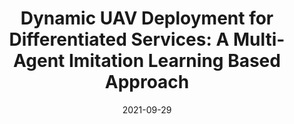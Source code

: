 ---
title: "Dynamic UAV Deployment for Differentiated Services: A Multi-Agent Imitation Learning Based Approach"
authors: 
- Xiaojie Wang
- Zhaolong Ning
- Song Guo
- Miaowen Wen
- Lei Guo
- Vincent Poor

date: "2021-09-29"
doi: "10.1109/TMC.2021.3116236"

# Publication type.
# 1 = Conference paper; 2 = Journal article;
# 3 = Preprint Paper; 4 = Report; 5 = Book; 6 = Book section;
# 7 = Thesis; 8 = Patent
publication_types: ["2"]

# Publication name and optional abbreviated publication name.
publication: "*IEEE Transactions on Mobile Computing *"
publication_short: TMC (CCF-A)


url_pdf: https://ieeexplore.ieee.org/abstract/document/9552547
# url_code: ''
# url_dataset: ''
# url_poster: ''
# url_project: ''
# url_slides: ''
# url_video: ''

---